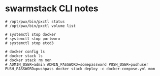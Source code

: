 # swarmstack CLI notes

    # /opt/pwx/bin/pxctl status
    # /opt/pwx/bin/pxctl volume list

    # systemctl stop docker
    # systemctl stop portworx
    # systemctl stop etcd3

    # docker config ls
    # docker stack ls
    # docker stack rm mon
    # ADMIN_USER=admin ADMIN_PASSWORD=somepassword PUSH_USER=pushuser PUSH_PASSWORD=pushpass docker stack deploy -c docker-compose.yml mon

